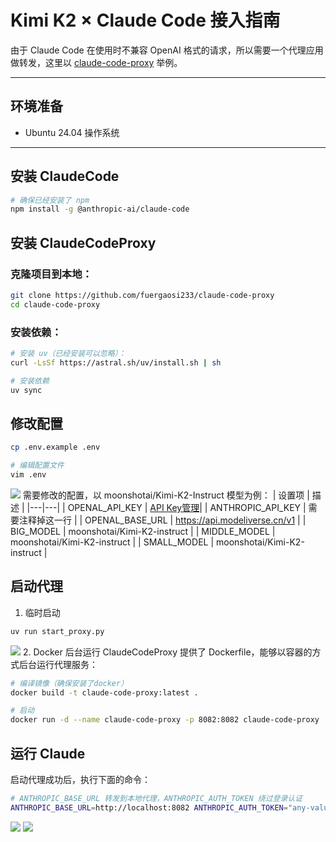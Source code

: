 # Kimi K2 × Claude Code 接入指南

由于 Claude Code 在使用时不兼容 OpenAI 格式的请求，所以需要一个代理应用做转发，这里以 [claude-code-proxy](https://github.com/fuergaosi233/claude-code-proxy) 举例。

---

## 环境准备

- Ubuntu 24.04 操作系统

---

## 安装 ClaudeCode

```bash
# 确保已经安装了 npm
npm install -g @anthropic-ai/claude-code
```

## 安装 ClaudeCodeProxy
### 克隆项目到本地：
```bash
git clone https://github.com/fuergaosi233/claude-code-proxy
cd claude-code-proxy
```
### 安装依赖：
```bash
# 安装 uv（已经安装可以忽略）：
curl -LsSf https://astral.sh/uv/install.sh | sh

# 安装依赖
uv sync
```
## 修改配置
```bash
cp .env.example .env

# 编辑配置文件
vim .env
```
![](https://www-s.ucloud.cn/2025/07/682ae34721e558e2efc06c524918a37d_1752663308311.PNG)
需要修改的配置，以 moonshotai/Kimi-K2-Instruct 模型为例：
| 设置项 | 描述 |
|---|---|
| OPENAL_API_KEY | [API Key管理](https://console.ucloud.cn/modelverse/experience/api-keys)|
| ANTHROPIC_API_KEY | 需要注释掉这一行 |
| OPENAL_BASE_URL | https://api.modeliverse.cn/v1 |
| BIG_MODEL | moonshotai/Kimi-K2-instruct |
| MIDDLE_MODEL | moonshotai/Kimi-K2-instruct |
| SMALL_MODEL | moonshotai/Kimi-K2-instruct |
## 启动代理
1. 临时启动
```bash
uv run start_proxy.py
```
![](https://www-s.ucloud.cn/2025/07/8ea6f9445e9e7e17680d9436e1d0de1f_1752663621261.PNG)
2. Docker 后台运行
ClaudeCodeProxy 提供了 Dockerfile，能够以容器的方式后台运行代理服务：
```bash
# 编译镜像（确保安装了docker）
docker build -t claude-code-proxy:latest .

# 启动
docker run -d --name claude-code-proxy -p 8082:8082 claude-code-proxy
```
## 运行 Claude
启动代理成功后，执行下面的命令：
```bash
# ANTHROPIC_BASE_URL 转发到本地代理，ANTHROPIC_AUTH_TOKEN 绕过登录认证
ANTHROPIC_BASE_URL=http://localhost:8082 ANTHROPIC_AUTH_TOKEN="any-value" claude
```
![](https://www-s.ucloud.cn/2025/07/d83ee6721ce78781b3f520746134ea52_1752663621267.png)
![](https://www-s.ucloud.cn/2025/07/1aa0ed407af02576155d6e68a8c05347_1752663621269.png)
